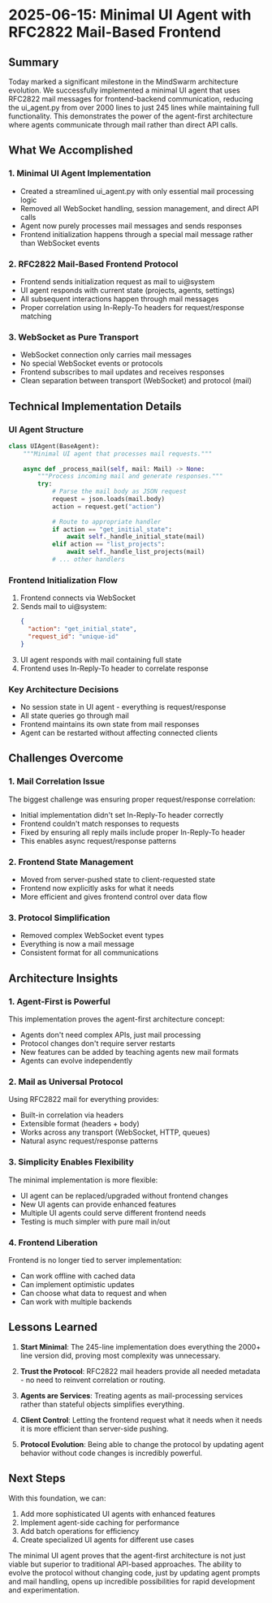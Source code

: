 # 2025-06-15: Minimal UI Agent with RFC2822 Mail-Based Frontend

## Summary

Today marked a significant milestone in the MindSwarm architecture evolution. We successfully implemented a minimal UI agent that uses RFC2822 mail messages for frontend-backend communication, reducing the ui_agent.py from over 2000 lines to just 245 lines while maintaining full functionality. This demonstrates the power of the agent-first architecture where agents communicate through mail rather than direct API calls.

## What We Accomplished

### 1. Minimal UI Agent Implementation
- Created a streamlined ui_agent.py with only essential mail processing logic
- Removed all WebSocket handling, session management, and direct API calls
- Agent now purely processes mail messages and sends responses
- Frontend initialization happens through a special mail message rather than WebSocket events

### 2. RFC2822 Mail-Based Frontend Protocol
- Frontend sends initialization request as mail to ui@system
- UI agent responds with current state (projects, agents, settings)
- All subsequent interactions happen through mail messages
- Proper correlation using In-Reply-To headers for request/response matching

### 3. WebSocket as Pure Transport
- WebSocket connection only carries mail messages
- No special WebSocket events or protocols
- Frontend subscribes to mail updates and receives responses
- Clean separation between transport (WebSocket) and protocol (mail)

## Technical Implementation Details

### UI Agent Structure
```python
class UIAgent(BaseAgent):
    """Minimal UI agent that processes mail requests."""
    
    async def _process_mail(self, mail: Mail) -> None:
        """Process incoming mail and generate responses."""
        try:
            # Parse the mail body as JSON request
            request = json.loads(mail.body)
            action = request.get("action")
            
            # Route to appropriate handler
            if action == "get_initial_state":
                await self._handle_initial_state(mail)
            elif action == "list_projects":
                await self._handle_list_projects(mail)
            # ... other handlers
```

### Frontend Initialization Flow
1. Frontend connects via WebSocket
2. Sends mail to ui@system:
   ```json
   {
     "action": "get_initial_state",
     "request_id": "unique-id"
   }
   ```
3. UI agent responds with mail containing full state
4. Frontend uses In-Reply-To header to correlate response

### Key Architecture Decisions
- No session state in UI agent - everything is request/response
- All state queries go through mail
- Frontend maintains its own state from mail responses
- Agent can be restarted without affecting connected clients

## Challenges Overcome

### 1. Mail Correlation Issue
The biggest challenge was ensuring proper request/response correlation:
- Initial implementation didn't set In-Reply-To header correctly
- Frontend couldn't match responses to requests
- Fixed by ensuring all reply mails include proper In-Reply-To header
- This enables async request/response patterns

### 2. Frontend State Management
- Moved from server-pushed state to client-requested state
- Frontend now explicitly asks for what it needs
- More efficient and gives frontend control over data flow

### 3. Protocol Simplification
- Removed complex WebSocket event types
- Everything is now a mail message
- Consistent format for all communications

## Architecture Insights

### 1. Agent-First is Powerful
This implementation proves the agent-first architecture concept:
- Agents don't need complex APIs, just mail processing
- Protocol changes don't require server restarts
- New features can be added by teaching agents new mail formats
- Agents can evolve independently

### 2. Mail as Universal Protocol
Using RFC2822 mail for everything provides:
- Built-in correlation via headers
- Extensible format (headers + body)
- Works across any transport (WebSocket, HTTP, queues)
- Natural async request/response patterns

### 3. Simplicity Enables Flexibility
The minimal implementation is more flexible:
- UI agent can be replaced/upgraded without frontend changes
- New UI agents can provide enhanced features
- Multiple UI agents could serve different frontend needs
- Testing is much simpler with pure mail in/out

### 4. Frontend Liberation
Frontend is no longer tied to server implementation:
- Can work offline with cached data
- Can implement optimistic updates
- Can choose what data to request and when
- Can work with multiple backends

## Lessons Learned

1. **Start Minimal**: The 245-line implementation does everything the 2000+ line version did, proving most complexity was unnecessary.

2. **Trust the Protocol**: RFC2822 mail headers provide all needed metadata - no need to reinvent correlation or routing.

3. **Agents are Services**: Treating agents as mail-processing services rather than stateful objects simplifies everything.

4. **Client Control**: Letting the frontend request what it needs when it needs it is more efficient than server-side pushing.

5. **Protocol Evolution**: Being able to change the protocol by updating agent behavior without code changes is incredibly powerful.

## Next Steps

With this foundation, we can:
1. Add more sophisticated UI agents with enhanced features
2. Implement agent-side caching for performance
3. Add batch operations for efficiency
4. Create specialized UI agents for different use cases

The minimal UI agent proves that the agent-first architecture is not just viable but superior to traditional API-based approaches. The ability to evolve the protocol without changing code, just by updating agent prompts and mail handling, opens up incredible possibilities for rapid development and experimentation.